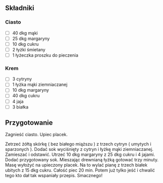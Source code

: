 ## Składniki 

### Ciasto 
* [ ] 40 dkg mąki
* [ ] 25 dkg margaryny
* [ ] 10 dkg cukru
* [ ] 2 łyżki śmietany
* [ ] 1 łyżeczka proszku do pieczenia

### Krem
* [ ] 3 cytryny
* [ ] 1 łyżka mąki ziemniaczanej
* [ ] 10 dkg margaryny
* [ ] 40 dkg cukru
* [ ] 4 jaja
* [ ] 3 białka

## Przygotowanie

Zagnieść ciasto. Upiec placek.

Zetrzeć żółtą skórkę ( bez białego miąższu ) z trzech cytryn ( umytych i sparzonych ).
Dodać sok wyciśnięty z cytryn i łyżkę mąki ziemniaczanej.
Zamieszać i odstawić.
Utrzeć 10 dkg margaryny z 25 dkg cukru i 4 jajami. Dodać przygotowany sok. Mieszając drewnianą łyżką gotować trzy minuty.
Masę wyłożyć na upieczony placek.
Na to wylać pianę z trzech białek ubitych z 15 dkg cukru.
Całość piec 20 min.
Potem już tylko jeść i chwalić tego kto dał tak wspaniały przepis.
Smacznego!